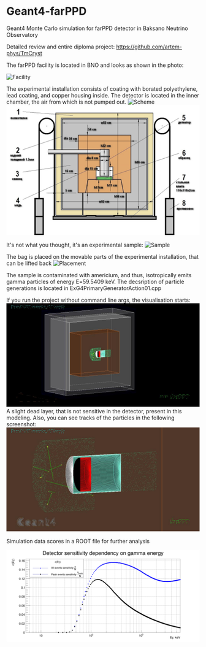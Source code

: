 # Geant4-farPPD
Geant4 Monte Carlo simulation for farPPD detector in Baksano Neutrino Observatory

Detailed review and entire diploma project: https://github.com/artem-phys/TmCryst


The farPPD facility is located in BNO and looks as shown in the photo:

![Facility](https://github.com/artem-phys/Geant4-farPPD/raw/master/Photos/Facility.jpg)

The experimental installation consists of coating with borated polyethylene, lead coating, and copper housing inside. 
The detector is located in the inner chamber, the air from which is not pumped out. 
![Scheme](https://github.com/artem-phys/Geant4-farPPD/raw/master/Photos/Scheme.jpg)
![Scheme precisely](https://github.com/artem-phys/Geant4-farPPD/raw/master/Photos/farPPD_size.jpg)

It's not what you thought, it's an experimental sample:
![Sample](https://github.com/artem-phys/Geant4-farPPD/raw/master/Photos/Sample.jpg)

The bag is placed on the movable parts of the experimental installation, that can be lifted back
![Placement](https://github.com/artem-phys/Geant4-farPPD/raw/master/Photos/Placement.jpg)

The sample is contaminated with americium, and thus, isotropically emits gamma particles of energy E=59.5409 keV. 
The decsription of particle generations is located in ExG4PrimaryGeneratorAction01.cpp

If you run the project without command line args, the visualisation starts:
![Vis](/Photos/Visualisation.jpg)
A slight dead layer, that is not sensitive in the detector, present in this modeling. Also, you can see tracks of the particles in the following screenshot:
![Tracks](/Photos/Tracks.jpg)

Simulation data scores in a ROOT file for further analysis


![Ey](/Photos/FarPPD_sensitivity.png)
